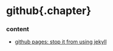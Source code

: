﻿
# github{.chapter}

### content

- [github pages: stop it from using jekyll](github_pages_nojekyll.md)
